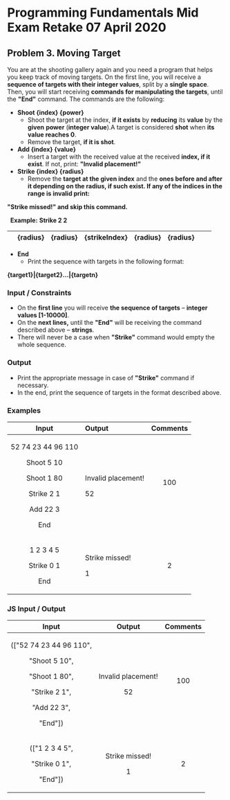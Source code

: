 ﻿
# **Programming Fundamentals Mid Exam Retake 07 April 2020**
## **Problem 3. Moving Target**
You are at the shooting gallery again and you need a program that helps you keep track of moving targets. On the first line, you will receive a **sequence of targets with their integer values**, split by a **single space**. Then, you will start receiving **commands for manipulating the targets**, until the **"End"** command. The commands are the following:

- **Shoot {index} {power}**
  - Shoot the target at the index, **if it exists** by **reducing** its **value** by the **given** **power** (**integer value**).A target is considered **shot** when **its value reaches 0**.
  - Remove the target, **if it is shot**.
- **Add {index} {value}**
  - Insert a target with the received value at the received **index, if it exist**. If not, print: **"Invalid placement!"**
- **Strike {index} {radius}**
  - Remove the **target at the given index** and the **ones before and after it depending on the radius, if such exist. If any of the indices in the range is invalid print:**

**"Strike missed!" and skip this command.**

` `**Example:**  **Strike 2 2**

||{radius}|{radius}|{strikeIndex}|{radius}|{radius}|||
| - | - | - | - | - | - | - | - |

- **End**
  - Print the sequence with targets in the following format:

**{target1}|{target2}…|{targetn}**
### **Input / Constraints**
- On the **first line** you will receive **the sequence of targets** – **integer values [1-10000]**.
- On the **next lines,** until the **"End"** will be receiving the command described above – **strings**.
- There will never be a case when **"Strike"** command would empty the whole sequence.
### **Output**
- Print the appropriate message in case of **"Strike"** command if necessary.
- In the end, print the sequence of targets in the format described above.
### **Examples**

|**Input**|**Output**|**Comments**|
| :-: | :- | :-: |
|<p>52 74 23 44 96 110</p><p>Shoot 5 10</p><p>Shoot 1 80</p><p>Strike 2 1</p><p>Add 22 3</p><p>End</p>|<p>Invalid placement!</p><p>52|100</p>|<p>The first command is "**Shoot**", so we reduce the target on **index** **5**, which is valid, with the given **power** – **10**. </p><p>Then we receive the same command but we need to reduce the target on the 1st index, with power 80. The value of this target is 74, so it is considered shot and we **remove** it. </p><p>Then we receive the "**Strike**" command on the 2nd index and we need to check if the range with radius 1 is valid:</p><p>**52 23 44 96 100**</p><p>And it is, so we **remove** the targets. </p><p>At last we receive the "**Add**" command, but the index is **invalid** so we print the appropriate **message** and in the end we have the following result:</p><p>**52|100**</p>|
|<p>1 2 3 4 5</p><p>Strike 0 1</p><p>End</p>|<p>Strike missed!</p><p>1|2|3|4|5</p>||

### **JS Input / Output**

|**Input**|**Output**|**Comments**|
| :-: | :-: | :-: |
|<p>(["52 74 23 44 96 110",</p><p>"Shoot 5 10",</p><p>"Shoot 1 80",</p><p>"Strike 2 1",</p><p>"Add 22 3",</p><p>"End"])</p>|<p>Invalid placement!</p><p>52|100</p>|<p>The first command is "**Shoot**", so we reduce the target on **index** **5**, which is valid, with the given **power** – **10**. </p><p>Then we receive the same command but we need to reduce the target on the 1st index, with power 80. The value of this target is 74, so it is considered shot and we **remove** it. </p><p>Then we receive the "**Strike**" command on the 2nd index and we need to check if the range with radius 1 is valid:</p><p>**52 23 44 96 100**</p><p>And it is, so we **remove** the targets. </p><p>At last we receive the "**Add**" command, but the index is **invalid** so we print the appropriate **message** and in the end we have the following result:</p><p>**52|100**</p>|
|<p>(["1 2 3 4 5",</p><p>"Strike 0 1",</p><p>"End"])</p>|<p>Strike missed!</p><p>1|2|3|4|5</p>||




